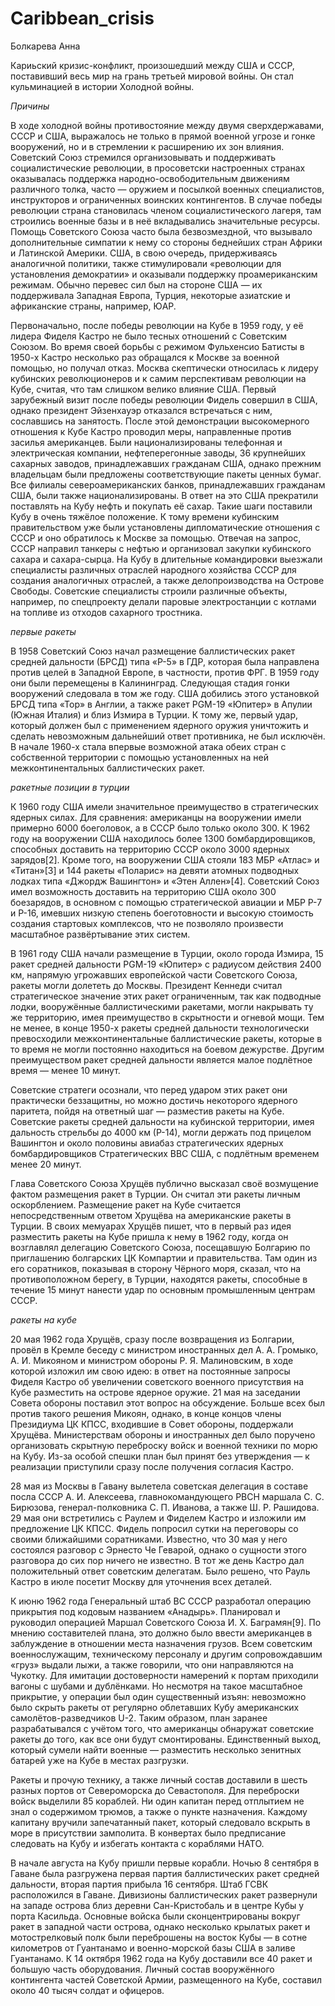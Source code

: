 # Caribbean_crisis
Болкарева Анна


Кариьский кризис-конфликт, произошедший между США и СССР,  поставивший весь мир на грань третьей мировой войны. Он стал кульминацией в истории Холодной войны.

*Причины*

  В ходе холодной войны противостояние между двумя сверхдержавами, СССР и США, выражалось не только в прямой военной угрозе и гонке вооружений, но и в стремлении к расширению их зон влияния. Советский Союз стремился организовывать и поддерживать социалистические революции, в просоветски настроенных странах оказывалась поддержка народно-освободительным движениям различного толка, часто — оружием и посылкой военных специалистов, инструкторов и ограниченных воинских контингентов. В случае победы революции страна становилась членом социалистического лагеря, там строились военные базы и в неё вкладывались значительные ресурсы. Помощь Советского Союза часто была безвозмездной, что вызывало дополнительные симпатии к нему со стороны беднейших стран Африки и Латинской Америки. США, в свою очередь, придерживаясь аналогичной политики, также стимулировали «революции для установления демократии» и оказывали поддержку проамериканским режимам. Обычно перевес сил был на стороне США — их поддерживала Западная Европа, Турция, некоторые азиатские и африканские страны, например, ЮАР.

Первоначально, после победы революции на Кубе в 1959 году, у её лидера Фиделя Кастро не было тесных отношений с Советским Союзом. Во время своей борьбы с режимом Фульхенсио Батисты в 1950-х Кастро несколько раз обращался к Москве за военной помощью, но получал отказ. Москва скептически относилась к лидеру кубинских революционеров и к самим перспективам революции на Кубе, считая, что там слишком велико влияние США. Первый зарубежный визит после победы революции Фидель совершил в США, однако президент Эйзенхауэр отказался встречаться с ним, сославшись на занятость. После этой демонстрации высокомерного отношения к Кубе Кастро проводил меры, направленные против засилья американцев. Были национализированы телефонная и электрическая компании, нефтеперегонные заводы, 36 крупнейших сахарных заводов, принадлежавших гражданам США, однако прежним владельцам были предложены соответствующие пакеты ценных бумаг. Все филиалы североамериканских банков, принадлежавших гражданам США, были также национализированы. В ответ на это США прекратили поставлять на Кубу нефть и покупать её сахар. Такие шаги поставили Кубу в очень тяжёлое положение. К тому времени кубинским правительством уже были установлены дипломатические отношения с СССР и оно обратилось к Москве за помощью. Отвечая на запрос, СССР направил танкеры с нефтью и организовал закупки кубинского сахара и сахара-сырца. На Кубу в длительные командировки выезжали специалисты различных отраслей народного хозяйства СССР для создания аналогичных отраслей, а также делопроизводства на Острове Свободы. Советские специалисты строили различные объекты, например, по спецпроекту делали паровые электростанции с котлами на топливе из отходов сахарного тростника.

*первые ракеты*

В 1958 Советский Союз начал размещение баллистических ракет средней дальности (БРСД) типа «Р-5» в ГДР, которая была направлена против целей в Западной Европе, в частности, против ФРГ. В 1959 году они были перемещены в Калининград. Следующая стадия гонки вооружений следовала в том же году. США добились этого установкой БРСД типа «Тор» в Англии, а также ракет PGM-19 «Юпитер» в Апулии (Южная Италия) и близ Измира в Турции. К тому же, первый удар, который должен был с применением ядерного оружия уничтожить и сделать невозможным дальнейший ответ противника, не был исключён. В начале 1960-х стала впервые возможной атака обеих стран с собственной территории с помощью установленных на ней межконтинентальных баллистических ракет.

*ракетные позиции в турции*

К 1960 году США имели значительное преимущество в стратегических ядерных силах. Для сравнения: американцы на вооружении имели примерно 6000 боеголовок, а в СССР было только около 300. К 1962 году на вооружении США находилось более 1300 бомбардировщиков, способных доставить на территорию СССР около 3000 ядерных зарядов[2]. Кроме того, на вооружении США стояли 183 МБР «Атлас» и «Титан»[3] и 144 ракеты «Поларис» на девяти атомных подводных лодках типа «Джордж Вашингтон» и «Этен Аллен»[4]. Советский Союз имел возможность доставить на территорию США около 300 боезарядов, в основном с помощью стратегической авиации и МБР Р-7 и Р-16, имевших низкую степень боеготовности и высокую стоимость создания стартовых комплексов, что не позволяло произвести масштабное развёртывание этих систем.

В 1961 году США начали размещение в Турции, около города Измира, 15 ракет средней дальности PGM-19 «Юпитер» с радиусом действия 2400 км, напрямую угрожавших европейской части Советского Союза, ракеты могли долететь до Москвы. Президент Кеннеди считал стратегическое значение этих ракет ограниченным, так как подводные лодки, вооружённые баллистическими ракетами, могли накрывать ту же территорию, имея преимущество в скрытности и огневой мощи. Тем не менее, в конце 1950-х ракеты средней дальности технологически превосходили межконтинентальные баллистические ракеты, которые в то время не могли постоянно находиться на боевом дежурстве. Другим преимуществом ракет средней дальности является малое подлётное время — менее 10 минут.

Советские стратеги осознали, что перед ударом этих ракет они практически беззащитны, но можно достичь некоторого ядерного паритета, пойдя на ответный шаг — разместив ракеты на Кубе. Советские ракеты средней дальности на кубинской территории, имея дальность стрельбы до 4000 км (Р-14), могли держать под прицелом Вашингтон и около половины авиабаз стратегических ядерных бомбардировщиков Стратегических ВВС США, с подлётным временем менее 20 минут.

Глава Советского Союза Хрущёв публично высказал своё возмущение фактом размещения ракет в Турции. Он считал эти ракеты личным оскорблением. Размещение ракет на Кубе считается непосредственным ответом Хрущёва на американские ракеты в Турции. В своих мемуарах Хрущёв пишет, что в первый раз идея разместить ракеты на Кубе пришла к нему в 1962 году, когда он возглавлял делегацию Советского Союза, посещавшую Болгарию по приглашению болгарских ЦК Компартии и правительства. Там один из его соратников, показывая в сторону Чёрного моря, сказал, что на противоположном берегу, в Турции, находятся ракеты, способные в течение 15 минут нанести удар по основным промышленным центрам СССР.

*ракеты на кубе*

20 мая 1962 года Хрущёв, сразу после возвращения из Болгарии, провёл в Кремле беседу с министром иностранных дел А. А. Громыко, А. И. Микояном и министром обороны Р. Я. Малиновским, в ходе которой изложил им свою идею: в ответ на постоянные запросы Фиделя Кастро об увеличении советского военного присутствия на Кубе разместить на острове ядерное оружие. 21 мая на заседании Совета обороны поставил этот вопрос на обсуждение. Больше всех был против такого решения Микоян, однако, в конце концов члены Президиума ЦК КПСС, входившие в Совет обороны, поддержали Хрущёва. Министерствам обороны и иностранных дел было поручено организовать скрытную переброску войск и военной техники по морю на Кубу. Из-за особой спешки план был принят без утверждения — к реализации приступили сразу после получения согласия Кастро.

28 мая из Москвы в Гавану вылетела советская делегация в составе посла СССР А. И. Алексеева, главнокомандующего РВСН маршала С. С. Бирюзова, генерал-полковника С. П. Иванова, а также Ш. Р. Рашидова. 29 мая они встретились с Раулем и Фиделем Кастро и изложили им предложение ЦК КПСС. Фидель попросил сутки на переговоры со своими ближайшими соратниками. Известно, что 30 мая у него состоялся разговор с Эрнесто Че Геварой, однако о сущности этого разговора до сих пор ничего не известно. В тот же день Кастро дал положительный ответ советским делегатам. Было решено, что Рауль Кастро в июле посетит Москву для уточнения всех деталей.

К июню 1962 года Генеральный штаб ВС СССР разработал операцию прикрытия под кодовым названием «Анадырь». Планировал и руководил операцией Маршал Советского Союза И. Х. Баграмян[9]. По мнению составителей плана, это должно было ввести американцев в заблуждение в отношении места назначения грузов. Всем советским военнослужащим, техническому персоналу и другим сопровождавшим «груз» выдали лыжи, а также говорили, что они направляются на Чукотку. Для имитации достоверности намерений к портам приходили вагоны с шубами и дублёнками. Но несмотря на такое масштабное прикрытие, у операции был один существенный изъян: невозможно было скрыть ракеты от регулярно облетавших Кубу американских самолётов-разведчиков U-2. Таким образом, план заранее разрабатывался с учётом того, что американцы обнаружат советские ракеты до того, как все они будут смонтированы. Единственный выход, который сумели найти военные — разместить несколько зенитных батарей уже на Кубе в местах разгрузки.

Ракеты и прочую технику, а также личный состав доставили в шесть разных портов от Североморска до Севастополя. Для переброски войск выделили 85 кораблей. Ни один капитан перед отплытием не знал о содержимом трюмов, а также о пункте назначения. Каждому капитану вручили запечатанный пакет, который следовало вскрыть в море в присутствии замполита. В конвертах было предписание следовать на Кубу и избегать контакта с кораблями НАТО.

В начале августа на Кубу пришли первые корабли. Ночью 8 сентября в Гаване была разгружена первая партия баллистических ракет средней дальности, вторая партия прибыла 16 сентября. Штаб ГСВК расположился в Гаване. Дивизионы баллистических ракет развернули на западе острова близ деревни Сан-Кристобаль и в центре Кубы у порта Касильда. Основные войска были сконцентрированы вокруг ракет в западной части острова, однако несколько крылатых ракет и мотострелковый полк были переброшены на восток Кубы — в сотне километров от Гуантанамо и военно-морской базы США в заливе Гуантанамо. К 14 октября 1962 года на Кубу доставили все 40 ракет и большую часть оборудования. Личный состав вооружённого контингента частей Советской Армии, размещенного на Кубе, составил около 40 тысяч солдат и офицеров.
